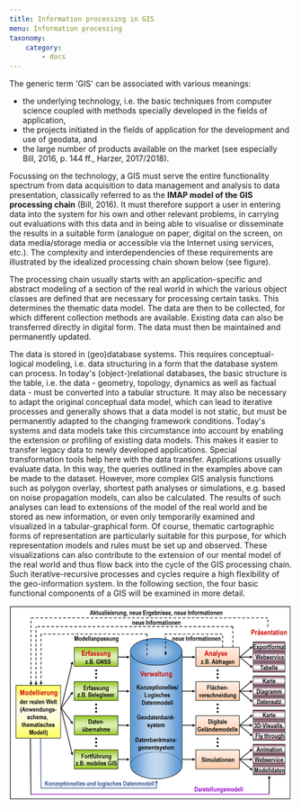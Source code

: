 ```yaml
---
title: Information processing in GIS
menu: Information processing
taxonomy:
    category:
        - docs
---
```

The generic term 'GIS' can be associated with various meanings:
- the underlying technology, i.e. the basic techniques from computer science coupled with methods specially developed in the fields of application,
- the projects initiated in the fields of application for the development and use of geodata, and
- the large number of products available on the market (see especially Bill, 2016, p. 144 ff., Harzer, 2017/2018).

Focussing on the technology, a GIS must serve the entire functionality spectrum from data acquisition to data management and analysis to data presentation, classically referred to as the **IMAP model of the GIS processing chain** (Bill, 2016). It must therefore support a user in entering data into the system for his own and other relevant problems, in carrying out evaluations with this data and in being able to visualise or disseminate the results in a suitable form (analogue on paper, digital on the screen, on data media/storage media or accessible via the Internet using services, etc.). The complexity and interdependencies of these requirements are illustrated by the idealized processing chain shown below (see figure).

The processing chain usually starts with an application-specific and abstract modeling of a section of the real world in which the various object classes are defined that are necessary for processing certain tasks. This determines the thematic data model. The data are then to be collected, for which different collection methods are available. Existing data can also be transferred directly in digital form. The data must then be maintained and permanently updated.

The data is stored in (geo)database systems. This requires conceptual-logical modeling, i.e. data structuring in a form that the database system can process. In today's (object-)relational databases, the basic structure is the table, i.e. the data - geometry, topology, dynamics as well as factual data - must be converted into a tabular structure. It may also be necessary to adapt the original conceptual data model, which can lead to iterative processes and generally shows that a data model is not static, but must be permanently adapted to the changing framework conditions. Today's systems and data models take this circumstance into account by enabling the extension or profiling of existing data models. This makes it easier to transfer legacy data to newly developed applications. Special transformation tools help here with the data transfer.
Applications usually evaluate data. In this way, the queries outlined in the examples above can be made to the dataset. However, more complex GIS analysis functions such as polygon overlay, shortest path analyses or simulations, e.g. based on noise propagation models, can also be calculated. The results of such analyses can lead to extensions of the model of the real world and be stored as new information, or even only temporarily examined and visualized in a tabular-graphical form. Of course, thematic cartographic forms of representation are particularly suitable for this purpose, for which representation models and rules must be set up and observed. These visualizations can also contribute to the extension of our mental model of the real world and thus flow back into the cycle of the GIS processing chain.
Such iterative-recursive processes and cycles require a high flexibility of the geo-information system. In the following section, the four basic functional components of a GIS will be examined in more detail.


![The IMAP processing chain](GIS18.png?classes=caption "The IMAP processing chain in a GIS")
